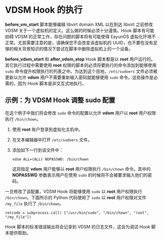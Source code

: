 # VDSM Hook 的执行

**before\_vm\_start** 脚本能够编辑 libvirt domain XML 以在到达 libvirt
之前修改 VDSM 关于一个虚拟机的定义。这么做的时候必须十分谨慎。Hook
脚本有可能妨碍 VDSM 的正常工作，存在问题的脚本将有可能使得 EayunOS
虚拟化环境不正常。尤其需要注意的是，请确保您不会改变该虚拟机的
UUID，也不要在没有足够的相关背景知识的情况下尝试在脚本中删除虚拟机上的一个设备。

**before\_vdsm\_start** 和 **after\_vdsm\_stop** Hook 脚本都是以 **root**
用户运行的。其它执行过程中需要使用 **root**
权限的脚本则必须将要执行的命令添加到能够使用 `sudo`
命令提升权限执行的列表之中。为达到这个目地，`/etc/sudoers`
文件必须被更新以允许 **vdsm** 用户不需要重新输入密码就能够使用 `sudo`
命令。这些操作是必需的，因为 Hook 脚本是非交互式地执行。

## 示例：为 VDSM Hook 调整 sudo 配置
在这个例子中我们将会修改 `sudo` 命令的配置以允许 **vdsm** 用户以 **root**
用户权限执行 `/bin/chown`。

1.  使用 **root** 账户登录到虚拟化主机中。

2.  在文本编辑器中打开 `/etc/sudoers` 文件。

3.  添加如下一行到该文件中：

        vdsm ALL=(ALL) NOPASSWD: /bin/chown

    这将指定 **vdsm** 用户能够以 **root** 用户权限执行 `/bin/chown`
    命令。其中的 **NOPASSWD** 参数表示用户在使用 `sudo`
    的时候将不会被要求输入他们的密码。

一旦修改了该配置，VDSM Hook 将能够使用 `sudo` 以 **root** 用户权限执行
`/bin/chown`。下面所示的 Python 代码使用了 `sudo` 以 **root**
用户权限对文件 `/my_file` 执行了 `/bin/chown`。

    retcode = subprocess.call( ["/usr/bin/sudo", "/bin/chown", "root", "/my_file"])

Hook 脚本的标准错误输出将会记录到 VDSM 的日志文件，这会为调试 Hook 脚本提供帮助。

